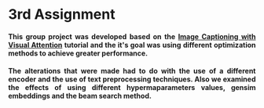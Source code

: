 # 3rd Assignment

<div align="justify"><h4>This group project was developed based on the <a href="https://www.tensorflow.org/tutorials/text/image_captioning">Image Captioning with Visual Attention</a> tutorial and the it's goal was using different optimization methods to achieve greater performance.</h4></div>

<div align="justify"><h4>The alterations that were made had to do with the use of a different encoder and the use of text preprocessing techniques. Also we examined the effects of using different hypermaparameters values, gensim embeddings and the beam search method.</h4></div>
